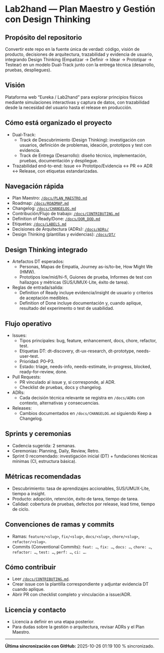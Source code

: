﻿# Lab2hand — Plan Maestro y Gestión con Design Thinking

## Propósito del repositorio
Convertir este repo en la fuente única de verdad: código, visión de producto, decisiones de arquitectura, trazabilidad y evidencia de usuario, integrando Design Thinking (Empatizar → Definir → Idear → Prototipar → Testear) en un modelo Dual-Track junto con la entrega técnica (desarrollo, pruebas, despliegues).

## Visión
Plataforma web “Eureka / Lab2hand” para explorar principios físicos mediante simulaciones interactivas y captura de datos, con trazabilidad desde la necesidad del usuario hasta el release en producción.

## Cómo está organizado el proyecto
- Dual-Track:
  - Track de Descubrimiento (Design Thinking): investigación con usuarios, definición de problemas, ideación, prototipos y test con evidencia.
  - Track de Entrega (Desarrollo): diseño técnico, implementación, pruebas, documentación y despliegue.
- Trazabilidad end-to-end: Issue ↔ Prototipo/Evidencia ↔ PR ↔ ADR ↔ Release, con etiquetas estandarizadas.

## Navegación rápida
- Plan Maestro: [`/docs/PLAN_MAESTRO.md`](./docs/PLAN_MAESTRO.md)
- Roadmap: [`/docs/ROADMAP.md`](./docs/ROADMAP.md)
- Changelog: [`/docs/CHANGELOG.md`](./docs/CHANGELOG.md)
- Contribución/Flujo de trabajo: [`/docs/CONTRIBUTING.md`](./docs/CONTRIBUTING.md)
- Definition of Ready/Done: [`/docs/DOR_DOD.md`](./docs/DOR_DOD.md)
- Etiquetas: [`/docs/LABELS.md`](./docs/LABELS.md)
- Decisiones de Arquitectura (ADRs): [`/docs/ADRs/`](./docs/ADRs/)
- Design Thinking (plantillas y evidencias): [`/docs/DT/`](./docs/DT/)

## Design Thinking integrado
- Artefactos DT esperados:
  - Personas, Mapas de Empatía, Journey as-is/to-be, How Might We (HMW).
  - Prototipos low/mid/hi-fi, Guiones de prueba, Informes de test con hallazgos y métricas (SUS/UMUX-Lite, éxito de tarea).
- Reglas de entrada/salida:
  - Definition of Ready incluye evidencia/insight de usuario y criterios de aceptación medibles.
  - Definition of Done incluye documentación y, cuando aplique, resultado del experimento o test de usabilidad.

## Flujo operativo
- Issues:
  - Tipos principales: bug, feature, enhancement, docs, chore, refactor, test.
  - Etiquetas DT: dt-discovery, dt-ux-research, dt-prototype, needs-user-test.
  - Prioridad: P0–P3.
  - Estado: triage, needs-info, needs-estimate, in-progress, blocked, ready-for-review, done.
- Pull Requests:
  - PR vinculado al issue y, si corresponde, al ADR.
  - Checklist de pruebas, docs y changelog.
- ADRs:
  - Cada decisión técnica relevante se registra en `/docs/ADRs` con contexto, alternativas y consecuencias.
- Releases:
  - Cambios documentados en `/docs/CHANGELOG.md` siguiendo Keep a Changelog.

## Sprints y ceremonias
- Cadencia sugerida: 2 semanas.
- Ceremonias: Planning, Daily, Review, Retro.
- Sprint 0 recomendado: investigación inicial (DT) + fundaciones técnicas mínimas (CI, estructura básica).

## Métricas recomendadas
- Descubrimiento: tasa de aprendizajes accionables, SUS/UMUX-Lite, tiempo a insight.
- Producto: adopción, retención, éxito de tarea, tiempo de tarea.
- Calidad: cobertura de pruebas, defectos por release, lead time, tiempo de ciclo.


## Convenciones de ramas y commits
- Ramas: `feature/<slug>`, `fix/<slug>`, `docs/<slug>`, `chore/<slug>`, `refactor/<slug>`.
- Commits (Conventional Commits): `feat: …`, `fix: …`, `docs: …`, `chore: …`, `refactor: …`, `test: …`, `perf: …`, `ci: …`.

## Cómo contribuir
- Leer [`/docs/CONTRIBUTING.md`](./docs/CONTRIBUTING.md).
- Crear issue con la plantilla correspondiente y adjuntar evidencia DT cuando aplique.
- Abrir PR con checklist completo y vinculación a issue/ADR.

## Licencia y contacto
- Licencia a definir en una etapa posterior.
- Para dudas sobre la gestión o arquitectura, revisar ADRs y el Plan Maestro.

---
 **Última sincronización con GitHub:** 2025-10-26 01:19  100 % sincronizado.

